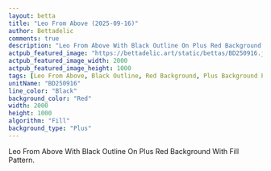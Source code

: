 ```yaml
---
layout: betta
title: "Leo From Above (2025-09-16)"
author: Bettadelic
comments: true
description: "Leo From Above With Black Outline On Plus Red Background With Fill Pattern."
actpub_featured_image: "https://bettadelic.art/static/bettas/BD250916.jpg"
actpub_featured_image_width: 2000
actpub_featured_image_height: 1000
tags: [Leo From Above, Black Outline, Red Background, Plus Background Pattern, Fill Pattern, September 2025]
unitName: "BD250916"
line_color: "Black"
background_color: "Red"
width: 2000
height: 1000
algorithm: "Fill"
background_type: "Plus"
---
```


Leo From Above With Black Outline On Plus Red Background With Fill Pattern.
